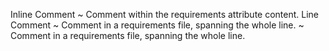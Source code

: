 Inline Comment
  ~ Comment within the requirements attribute content.
Line Comment
  ~ Comment in a requirements file, spanning the whole line.
  ~ Comment in a requirements file, spanning the whole line.
